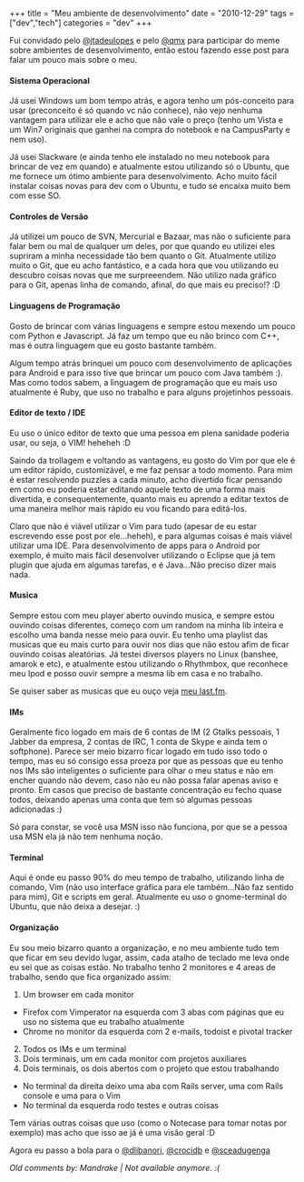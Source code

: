 +++
title = "Meu ambiente de desenvolvimento"
date = "2010-12-29"
tags = ["dev","tech"]
categories = "dev"
+++

Fui convidado pelo [@jtadeulopes](http://twitter.com/#!/jtadeulopes) e
pelo [@qmx](http://twitter.com/#!/qmx) para participar do meme sobre
ambientes de desenvolvimento, então estou fazendo esse post para falar
um pouco mais sobre o meu.

#### Sistema Operacional

Já usei Windows um bom tempo atrás, e agora tenho um pós-conceito para
usar (preconceito é só quando vc não conhece), não vejo nenhuma
vantagem para utilizar ele e acho que não vale o preço (tenho um Vista
e um Win7 originais que ganhei na compra do notebook e na CampusParty
e nem uso).

Já usei Slackware (e ainda tenho ele instalado no meu notebook para
brincar de vez em quando) e atualmente estou utilizando só o Ubuntu,
que me fornece um ótimo ambiente para desenvolvimento. Acho muito
fácil instalar coisas novas para dev com o Ubuntu, e tudo se encaixa
muito bem com esse SO.

#### Controles de Versão

Já utilizei um pouco de SVN, Mercurial e Bazaar, mas não o suficiente
para falar bem ou mal de qualquer um deles, por que quando eu utilizei
eles supriram a minha necessidade tão bem quanto o Git.  Atualmente
utilizo muito o Git, que eu acho fantástico, e a cada hora que vou
utilizando eu descubro coisas novas que me surpreeendem.  Não utilizo
nada gráfico para o Git, apenas linha de comando, afinal, do que mais
eu preciso!? :D

#### Linguagens de Programação

Gosto de brincar com várias linguagens e sempre estou mexendo um pouco
com Python e Javascript. Já faz um tempo que eu não brinco com C++,
mas é outra linguagem que eu gosto bastante também.

Algum tempo atrás brinquei um pouco com desenvolvimento de aplicações
para Android e para isso tive que brincar um pouco com Java também :).
Mas como todos sabem, a linguagem de programação que eu mais uso
atualmente é Ruby, que uso no trabalho e para alguns projetinhos
pessoais.

#### Editor de texto / IDE

Eu uso o único editor de texto que uma pessoa em plena sanidade
poderia usar, ou seja, o VIM! heheheh :D

Saindo da trollagem e voltando as vantagens, eu gosto do Vim por que
ele é um editor rápido, customizável, e me faz pensar a todo
momento. Para mim é estar resolvendo puzzles a cada minuto, acho
divertido ficar pensando em como eu poderia estar editando aquele
texto de uma forma mais divertida, e consequentemente, quanto mais eu
aprendo a editar textos de uma maneira melhor mais rápido eu vou
ficando para editá-los.

Claro que não é viável utilizar o Vim para tudo (apesar de eu estar
escrevendo esse post por ele...heheh), e para algumas coisas é mais
viável utilizar uma IDE. Para desenvolvimento de apps para o Android
por exemplo, é muito mais fácil desenvolver utilizando o Eclipse que
já tem plugin que ajuda em algumas tarefas, e é Java...Não preciso
dizer mais nada.

#### Musica
Sempre estou com meu player aberto ouvindo musica, e sempre estou ouvindo coisas diferentes, começo com um random na minha lib inteira e escolho uma banda nesse meio para ouvir.
Eu tenho uma playlist das musicas que eu mais curto para ouvir nos dias que não estou afim de ficar ouvindo coisas aleatórias.
Já testei diversos players no Linux (banshee, amarok e etc), e atualmente estou utilizando o Rhythmbox, que reconhece meu Ipod e posso ouvir sempre a mesma lib em casa e no trabalho.

Se quiser saber as musicas que eu ouço veja [meu last.fm](http://last.fm/user/pothix).

#### IMs

Geralmente fico logado em mais de 6 contas de IM (2 Gtalks pessoais, 1
Jabber da empresa, 2 contas de IRC, 1 conta de Skype e ainda tem o
softphone).  Parece ser meio bizarro ficar logado em tudo isso todo o
tempo, mas eu só consigo essa proeza por que as pessoas que eu tenho
nos IMs são inteligentes o suficiente para olhar o meu status e não em
encher quando não devem, caso não eu não possa falar apenas aviso e
pronto.  Em casos que preciso de bastante concentração eu fecho quase
todos, deixando apenas uma conta que tem só algumas pessoas
adicionadas :)

Só para constar, se você usa MSN isso não funciona, por que se a
pessoa usa MSN ela já não tem nenhuma noção.

#### Terminal

Aqui é onde eu passo 90% do meu tempo de trabalho, utilizando linha de
comando, Vim (não uso interface gráfica para ele também...Não faz
sentido para mim), Git e scripts em geral.  Atualmente eu uso o
gnome-terminal do Ubuntu, que não deixa a desejar. :)

#### Organização

Eu sou meio bizarro quanto a organização, e no meu ambiente tudo tem
que ficar em seu devido lugar, assim, cada atalho de teclado me leva
onde eu sei que as coisas estão.  No trabalho tenho 2 monitores e 4
areas de trabalho, sendo que fica organizado assim:

1. Um browser em cada monitor
  * Firefox com Vimperator na esquerda com 3 abas com páginas que eu uso no sistema que eu trabalho atualmente
  * Chrome no monitor da esquerda com 2 e-mails, todoist e pivotal tracker
2. Todos os IMs e um terminal
3. Dois terminais, um em cada monitor com projetos auxiliares
4. Dois terminais, os dois abertos com o projeto que estou trabalhando
  * No terminal da direita deixo uma aba com Rails server, uma com Rails console e uma para o Vim
  * No terminal da esquerda rodo testes e outras coisas

Tem várias outras coisas que uso (como o Notecase para tomar notas por
exemplo) mas acho que isso ae já é uma visão geral :D

Agora eu passo a bola para o
[@dlibanori](http://twitter.com/#!/dlibanori),
[@crocidb](http://twitter.com/#!/crocidb) e
[@sceadugenga](http://twitter.com/#!/bbcoimbra)



_Old comments by: Mandrake | Not available anymore. :(_
